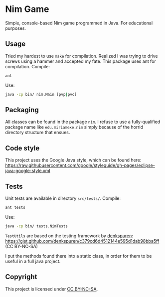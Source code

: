 # Nim Game
Simple, console-based Nim game programmed in Java. For educational purposes.

## Usage
Tried my hardest to use `make` for compilation. Realized I was trying to drive screws using a hammer and accepted my fate.
This package uses ant for compilation.
Compile:
```bash
ant
```

Use:
```bash
java -cp bin/ nim.Main [pvp|pvc]
```

## Packaging
All classes can be found in the package `nim`. I refuse to use a fully-qualified package name like
`edu.miriamexe.nim` simply because of the horrid directory structure that ensues.

## Code style
This project uses the Google Java style, which can be found here: 
https://raw.githubusercontent.com/google/styleguide/gh-pages/eclipse-java-google-style.xml

## Tests
Unit tests are available in directory `src/tests/`.
Compile:
```bash
ant tests
```

Use:
```bash
java -cp bin/ tests.NimTests
```

`TestUtils` are based on the testing framework by [denkspuren](https://github.com/denkspuren/): https://gist.github.com/denkspuren/c379cd6d4512144e595d1dab98bba5ff (CC BY-NC-SA)

I put the methods found there into a static class, in order for them to be useful in a full java project. 

## Copyright
This project is licensed under [CC BY-NC-SA](https://creativecommons.org/licenses/by-nc-sa/3.0/).
